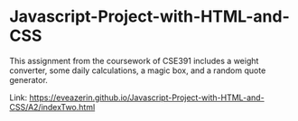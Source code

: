 # Javascript-Project-with-HTML-and-CSS
This assignment from the coursework of CSE391 includes a weight converter, some daily calculations, a magic box, and a random quote generator.

Link:
https://eveazerin.github.io/Javascript-Project-with-HTML-and-CSS/A2/indexTwo.html
